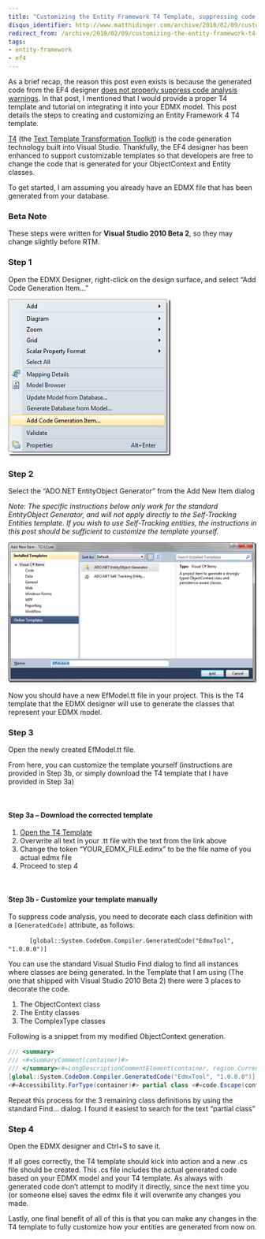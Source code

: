 ```yaml
---
title: "Customizing the Entity Framework T4 Template, suppressing code analysis"
disqus_identifier: http://www.matthidinger.com/archive/2010/02/09/customizing-the-entity-framework-t4-template-suppressing-code-analysis.aspx
redirect_from: /archive/2010/02/09/customizing-the-entity-framework-t4-template-suppressing-code-analysis.aspx/
tags: 
- entity-framework
- ef4
---
```

As a brief recap, the reason this post even exists is because the generated code from the EF4 designer [does not properly suppress code analysis warnings](http://matthidinger.com/archive/2010/02/04/ef4-edmx-does-not-suppress-code-analysis-warnings.aspx). In that post, I mentioned that I would provide a proper T4 template and tutorial on integrating it into your EDMX model. This post details the steps to creating and customizing an Entity Framework 4 T4 template.

[T4](http://www.hanselman.com/blog/T4TextTemplateTransformationToolkitCodeGenerationBestKeptVisualStudioSecret.aspx) (the [Text Template Transformation Toolkit](http://msdn.microsoft.com/en-us/library/bb126445.aspx)) is the code generation technology built into Visual Studio. Thankfully, the EF4 designer has been enhanced to support customizable templates so that developers are free to change the code that is generated for your ObjectContext and Entity classes.

To get started, I am assuming you already have an EDMX file that has been generated from your database.

### Beta Note

These steps were written for **Visual Studio 2010 Beta 2**, so they may change slightly before RTM.

### Step 1

Open the EDMX Designer, right-click on the design surface, and select “Add Code Generation Item…”

![](/images/subtext-content/CustomizingtheEntityFrameworkT4Templates_DCCE/addcodegenitem_thumb.png)
 

### Step 2

Select the “ADO.NET EntityObject Generator” from the Add New Item dialog

*Note: The specific instructions below only work for the standard EntityObject Generator, and will not apply directly to the Self-Tracking Entities template. If you wish to use Self-Tracking entities, the instructions in this post should be sufficient to customize the template yourself.*

![](/images/subtext-content/CustomizingtheEntityFrameworkT4Templates_DCCE/image_thumb.png)


Now you should have a new EfModel.tt file in your project. This is the T4 template that the EDMX designer will use to generate the classes that represent your EDMX model.

### Step 3

Open the newly created EfModel.tt file.

From here, you can customize the template yourself (instructions are provided in Step 3b, or simply download the T4 template that I have provided in Step 3a)

 

#### Step 3a – Download the corrected template

1.  [Open the T4 Template](http://www.matthidinger.com/downloads/codesnippets/edmxt4template.txt)
2.  Overwrite all text in your .tt file with the text from the link above
3.  Change the token “YOUR\_EDMX\_FILE.edmx” to be the file name of you actual edmx file
4.  Proceed to step 4

 

#### Step 3b - Customize your template manually

To suppress code analysis, you need to decorate each class definition with a `[GeneratedCode]` attribute, as follows:

`      [global::System.CodeDom.Compiler.GeneratedCode("EdmxTool", "1.0.0.0")]`

You can use the standard Visual Studio Find dialog to find all instances where classes are being generated. In the Template that I am using (The one that shipped with Visual Studio 2010 Beta 2) there were 3 places to decorate the code.

1.  The ObjectContext class
2.  The Entity classes
3.  The ComplexType classes

Following is a snippet from my modified ObjectContext generation.

```csharp
/// <summary>
/// <#=SummaryComment(container)#>
/// </summary><#=LongDescriptionCommentElement(container, region.CurrentIndentLevel)#>
[global::System.CodeDom.Compiler.GeneratedCode("EdmxTool", "1.0.0.0")]
<#=Accessibility.ForType(container)#> partial class <#=code.Escape(container)#> : ObjectContext
```

Repeat this process for the 3 remaining class definitions by using the standard Find… dialog. I found it easiest to search for the text “partial class”

### Step 4

Open the EDMX designer and Ctrl+S to save it.

If all goes correctly, the T4 template should kick into action and a new .cs file should be created. This .cs file includes the actual generated code based on your EDMX model and your T4 template. As always with generated code don’t attempt to modify it directly, since the next time you (or someone else) saves the edmx file it will overwrite any changes you made.

Lastly, one final benefit of all of this is that you can make any changes in the T4 template to fully customize how your entities are generated from now on.

 

